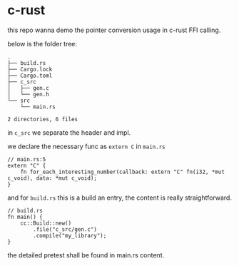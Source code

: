 # c-rust

this repo wanna demo the pointer conversion usage in c-rust FFI calling.

below is the folder tree:
```
.
├── build.rs
├── Cargo.lock
├── Cargo.toml
├── c_src
│   ├── gen.c
│   └── gen.h
└── src
    └── main.rs

2 directories, 6 files
```

in `c_src` we separate the header and impl.

we declare the necessary func as `extern C` in `main.rs`

```
// main.rs:5
extern "C" {
    fn for_each_interesting_number(callback: extern "C" fn(i32, *mut c_void), data: *mut c_void);
}
```

and for `build.rs` this is a build an entry, the content is really straightforward.
```
// build.rs
fn main() {
    cc::Build::new()
        .file("c_src/gen.c")
        .compile("my_library");
}
```

the detailed pretest shall be found in main.rs content.
